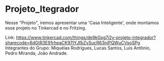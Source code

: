 # Projeto_Itegrador

Nesse "Projeto", iremos apresentar uma 'Casa Inteligente', onde montamos esse projeto no Tinkercad e no Fritzing.

Link: https://www.tinkercad.com/things/de9kGsg7j2y-projeto-integrador?sharecode=6dGtR3E91rheaCK97IYJfbZySucR63njPQWuCVsoSPg
Integrantes do Grupo: Miquéias Rodrigues, Lucas Santos, Luis Antônio, Pedro Miranda, João Andrade.
